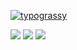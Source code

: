 [![typograssy](https://typograssy.deno.dev/api?text=welcome)](https://github.com/kawarimidoll/typograssy)


![](http://github-profile-summary-cards.vercel.app/api/cards/stats?username=systemcmd0122&theme=dark)
![](http://github-profile-summary-cards.vercel.app/api/cards/productive-time?username=systemcmd0122&theme=dark&utcOffset=8)
![](http://github-profile-summary-cards.vercel.app/api/cards/profile-details?username=systemcmd0122&theme=dark)
